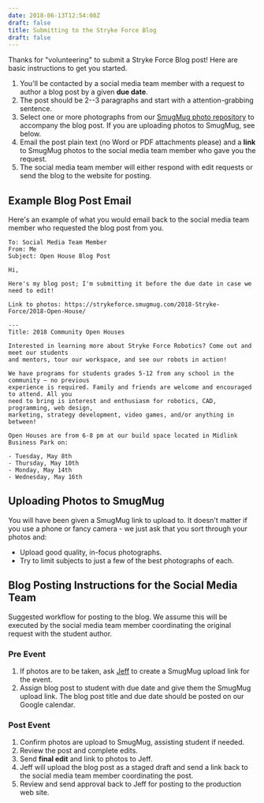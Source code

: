 ```yaml
---
date: 2018-06-13T12:54:08Z
draft: false
title: Submitting to the Stryke Force Blog
draft: false
---
```


Thanks for "volunteering" to submit a Stryke Force Blog post! Here are basic instructions to get you started.

1. You'll be contacted by a social media team member with a request to author a blog post by a given **due date**.
2. The post should be 2--3 paragraphs and start with a attention-grabbing sentence.
3. Select one or more photographs from our [SmugMug photo repository][smugmug] to accompany the blog post. If you are uploading photos to SmugMug, see below.
4. Email the post plain text (no Word or PDF attachments please) and a **link** to SmugMug photos to the social media team member who gave you the request.
5. The social media team member will either respond with edit requests or send the blog to the website for posting.

## Example Blog Post Email

Here's an example of what you would email back to the social media team member who requested the blog post from you.

```
To: Social Media Team Member
From: Me
Subject: Open House Blog Post

Hi,

Here's my blog post; I'm submitting it before the due date in case we need to edit!

Link to photos: https://strykeforce.smugmug.com/2018-Stryke-Force/2018-Open-House/

---
Title: 2018 Community Open Houses

Interested in learning more about Stryke Force Robotics? Come out and meet our students
and mentors, tour our workspace, and see our robots in action!

We have programs for students grades 5-12 from any school in the community — no previous
experience is required. Family and friends are welcome and encouraged to attend. All you
need to bring is interest and enthusiasm for robotics, CAD, programming, web design,
marketing, strategy development, video games, and/or anything in between!

Open Houses are from 6-8 pm at our build space located in Midlink Business Park on:

- Tuesday, May 8th
- Thursday, May 10th
- Monday, May 14th
- Wednesday, May 16th

```

## Uploading Photos to SmugMug

You will have been given a SmugMug link to upload to. It doesn't matter if you use a phone or fancy camera - we just ask that you sort through your photos and:

- Upload good quality, in-focus photographs.
- Try to limit subjects to just a few of the best photographs of each.

## Blog Posting Instructions for the Social Media Team

Suggested workflow for posting to the blog. We assume this will be executed by the social media team member coordinating the original request with the student author.

### Pre Event

1. If photos are to be taken, ask [Jeff][jeff] to create a SmugMug upload link for the event.
2. Assign blog post to student with due date and give them the SmugMug upload link. The blog post title and due date should be posted on our Google calendar.

### Post Event

1. Confirm photos are upload to SmugMug, assisting student if needed.
2. Review the post and complete edits.
3. Send **final edit** and link to photos to Jeff.
4. Jeff will upload the blog post as a staged draft and send a link back to the social media team member coordinating the post.
5. Review and send approval back to Jeff for posting to the production web site.

[jeff]: mailto:jeff@j3ff.io?subject=SmugMug%20Upload%20Link%20Request
[smugmug]: https://strykeforce.smugmug.com
